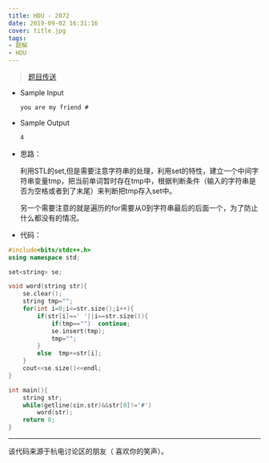 ```yaml
---
title: HDU - 2072
date: 2019-09-02 16:31:16
cover: title.jpg
tags: 
- 题解
- HDU
---
```


> [题目传送](http://acm.hdu.edu.cn/showproblem.php?pid=2072)


* Sample Input

  ```txt
  you are my friend #
  ```

* Sample Output
  ```txt
  4
  ```


* 思路：

  利用STL的set,但是需要注意字符串的处理，利用set的特性，建立一个中间字符串变量tmp，把当前单词暂时存在tmp中，根据判断条件（输入的字符串是否为空格或者到了末尾）来判断把tmp存入set中。

  另一个需要注意的就是遍历的for需要从0到字符串最后的后面一个，为了防止什么都没有的情况。

* 代码：

```c++
#include<bits/stdc++.h>
using namespace std;

set<string> se;

void word(string str){
    se.clear();
    string tmp="";
    for(int i=0;i<=str.size();i++){
        if(str[i]==' '||i==str.size()){
            if(tmp=="")  continue;
            se.insert(tmp);
            tmp="";
        }
        else  tmp+=str[i];
    }
    cout<<se.size()<<endl;
}

int main(){
    string str;
    while(getline(cin,str)&&str[0]!='#')
        word(str);
    return 0;
}
```

---
该代码来源于杭电讨论区的朋友（ 喜欢你的笑声）。
